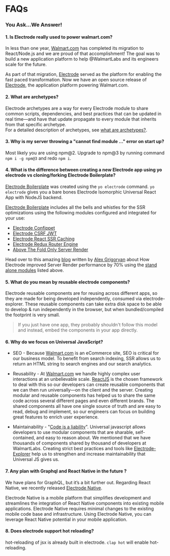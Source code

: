 # FAQs

### You Ask...We Answer!

#### 1. Is Electrode really used to power walmart.com?

In less than one year, [Walmart.com](http://walmart.com/) has completed its migration to React/Node.js and we are proud of that accomplishment! The goal was to build a new application platform to help @WalmartLabs and its engineers scale for the future.

As part of that migration, [Electrode](http://www.electrode.io/) served as the platform for enabling the fast paced transformation. Now we have an open source release of [Electrode](http://www.electrode.io/), the application platform powering Walmart.com.

#### 2. What are archetypes?

Electrode archetypes are a way for every Electrode module to share common scripts, dependencies, and best practices that can be updated in real time—and have that update propagate to every module that inherits from that specific archetype.  
For a detailed description of archetypes, see [what are archetypes?](../chapter1/quick-start/what-are-archetypes.md).

#### 3. Why is my server throwing a "cannot find module ..." error on start up?

Most likely you are using npm@2. Upgrade to npm@3 by running command `npm i -g npm@3` and redo `npm i`.

#### 4. What is the difference between creating a new Electrode app using yo electrode vs cloning/forking Electrode Boilerplate?

[Electrode Boilerplate](../chapter1/advanced/you-can-view-an-example-bundleanalyzetsv-output-using-the-electrode-boilerplate-code.md) was created using the `yo electrode` command. `yo electrode` gives you a bare bones Electrode Isomorphic Universal React App with NodeJS backend.

[Electrode Boilerplate](../chapter1/advanced/you-can-view-an-example-bundleanalyzetsv-output-using-the-electrode-boilerplate-code.md) includes all the bells and whistles for the SSR optimizations using the following modules configured and integrated for your use:

-   [Electrode Confippet](https://github.com/electrode-io/electrode-confippet)
-   [Electrode CSRF JWT](https://github.com/electrode-io/electrode-csrf-jwt)
-   [Electrode React SSR Caching](https://github.com/electrode-io/electrode-react-ssr-caching)
-   [Electrode Redux Router Engine](https://github.com/electrode-io/electrode-redux-router-engine)
-   [Above The Fold Only Server Render](https://github.com/electrode-io/above-the-fold-only-server-render)

Head over to this amazing [blog](https://medium.com/walmartlabs/using-electrode-to-improve-react-server-side-render-performance-by-up-to-70-e43f9494eb8b#.9qjftiinq) written by [Alex Grigoryan](https://twitter.com/lexgrigoryan) about How Electrode improved Server Render performance by 70% using the [stand alone modules](../chapter1/advanced/stand-alone-modules.md) listed above.

#### 5. What do you mean by reusable electrode components?

Electrode reusable components are for reusing across different apps, so they are made for being developed independently, consumed via electrode-explorer. These reusable components can take extra disk space to be able to develop & run independently in the browser, but when bundled/compiled the footprint is very small.

>If you just have one app, they probably shouldn't follow this model and instead, embed the components in your app directly.

#### 6. Why do we focus on Universal JavaScript?

-   SEO - Because [Walmart.com](www.walmart.com) is an eCommerce site, SEO is critical for our business model. To benefit from search indexing, SSR allows us to return an HTML string to search engines and our search analytics.

-   Reusability - At [Walmart.com](www.walmart.com) we handle highly complex user interactions at an unbelievable scale. [ReactJS](https://facebook.github.io/react/) is the chosen framework to deal with this so our developers can create reusable components that we can then run universally—on the client and the server. Creating modular and reusable components has helped us to share the same code across several different pages and even different brands. The shared components all have one single source of truth and are easy to read, debug and implement, so our engineers can focus on building great features to enrich user experience.

-   Maintainability - "[Code is a liability](https://medium.com/capital-one-developers/why-everyone-is-talking-about-isomorphic-universal-javascript-and-why-it-matters-38c07c87905#.y7cy5jki3)". Universal javascript allows developers to use modular components that are sharable, self-contained, and easy to reason about. We mentioned that we have thousands of components shared by thousand of developers at WalmartLabs. Creating strict best practices and tools like [Electrode-Explorer](../chapter1/advanced/powerful-electrode-tools/electrode-explorer.md) help us to strengthen and increase maintainability that Universal JS gives us.

#### 7. Any plan with Graphql and React Native in the future ?

We have plans for GraphQL, but it’s a bit further out. Regarding React Native, we recently released [Electrode Native](http://www.electrode.io/site/native.html).  

Electrode Native is a mobile platform that simplifies development and streamlines the integration of React Native components into existing mobile applications. Electrode Native requires minimal changes to the existing mobile code base and infrastructure. Using Electrode Native, you can leverage React Native potential in your mobile application.

#### 8. Does electrode support hot reloading?

hot-reloading of jsx is already built in electrode. `clap hot` will enable hot-reloading.
